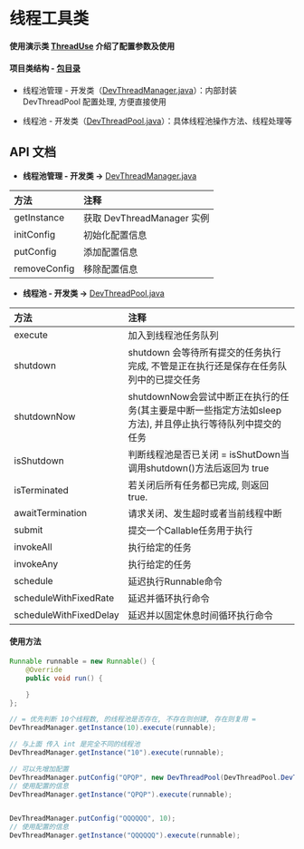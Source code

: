 # 线程工具类

#### 使用演示类 [ThreadUse](https://github.com/afkT/DevUtils/blob/master/app/src/main/java/utils_use/thread/ThreadUse.java) 介绍了配置参数及使用

#### 项目类结构 - [包目录](https://github.com/afkT/DevUtils/blob/master/lib/DevApp/src/main/java/dev/utils/common/thread)

* 线程池管理 - 开发类（[DevThreadManager.java](https://github.com/afkT/DevUtils/blob/master/lib/DevApp/src/main/java/dev/utils/common/thread/DevThreadManager.java)）：内部封装 DevThreadPool 配置处理, 方便直接使用

* 线程池 - 开发类（[DevThreadPool.java](https://github.com/afkT/DevUtils/blob/master/lib/DevApp/src/main/java/dev/utils/common/thread/DevThreadPool.java)）：具体线程池操作方法、线程处理等

## API 文档

* **线程池管理 - 开发类 ->** [DevThreadManager.java](https://github.com/afkT/DevUtils/blob/master/lib/DevApp/src/main/java/dev/utils/common/thread/DevThreadManager.java)

| 方法 | 注释 |
| :- | :- |
| getInstance | 获取 DevThreadManager 实例 |
| initConfig | 初始化配置信息 |
| putConfig | 添加配置信息 |
| removeConfig | 移除配置信息 |


* **线程池 - 开发类 ->** [DevThreadPool.java](https://github.com/afkT/DevUtils/blob/master/lib/DevApp/src/main/java/dev/utils/common/thread/DevThreadPool.java)

| 方法 | 注释 |
| :- | :- |
| execute | 加入到线程池任务队列 |
| shutdown | shutdown 会等待所有提交的任务执行完成, 不管是正在执行还是保存在任务队列中的已提交任务 |
| shutdownNow | shutdownNow会尝试中断正在执行的任务(其主要是中断一些指定方法如sleep方法), 并且停止执行等待队列中提交的任务 |
| isShutdown | 判断线程池是否已关闭 = isShutDown当调用shutdown()方法后返回为 true |
| isTerminated | 若关闭后所有任务都已完成, 则返回 true. |
| awaitTermination | 请求关闭、发生超时或者当前线程中断 |
| submit | 提交一个Callable任务用于执行 |
| invokeAll | 执行给定的任务 |
| invokeAny | 执行给定的任务 |
| schedule | 延迟执行Runnable命令 |
| scheduleWithFixedRate | 延迟并循环执行命令 |
| scheduleWithFixedDelay | 延迟并以固定休息时间循环执行命令 |

#### 使用方法
```java
Runnable runnable = new Runnable() {
    @Override
    public void run() {

    }
};

// = 优先判断 10个线程数, 的线程池是否存在, 不存在则创建, 存在则复用 =
DevThreadManager.getInstance(10).execute(runnable);

// 与上面 传入 int 是完全不同的线程池
DevThreadManager.getInstance("10").execute(runnable);

// 可以先增加配置
DevThreadManager.putConfig("QPQP", new DevThreadPool(DevThreadPool.DevThreadPoolType.CALC_CPU));
// 使用配置的信息
DevThreadManager.getInstance("QPQP").execute(runnable);


DevThreadManager.putConfig("QQQQQQ", 10);
// 使用配置的信息
DevThreadManager.getInstance("QQQQQQ").execute(runnable);
```